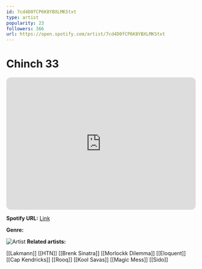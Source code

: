 ```yaml
---
id: 7cd4D0fCP6K8YBXLMKStxt
type: artist
popularity: 23
followers: 366
url: https://open.spotify.com/artist/7cd4D0fCP6K8YBXLMKStxt
---
```

# Chinch 33

<iframe style="border-radius:12px" src="https://open.spotify.com/embed/artist/7cd4D0fCP6K8YBXLMKStxt" width="100%" height="352" frameBorder="0" allowfullscreen="" allow="autoplay; clipboard-write; encrypted-media; fullscreen; picture-in-picture" loading="lazy"></iframe>

**Spotify URL:** [Link](https://open.spotify.com/artist/7cd4D0fCP6K8YBXLMKStxt)

**Genre:** 

![Artist](https://i.scdn.co/image/ab6761610000e5eb34543c51eaf69c4a21aab8b8)
**Related artists:**

[[Lakmann]]
[[HTN]]
[[Brenk Sinatra]]
[[Morlockk Dilemma]]
[[Eloquent]]
[[Cap Kendricks]]
[[Rooq]]
[[Kool Savas]]
[[Magic Mess]]
[[Sido]]
